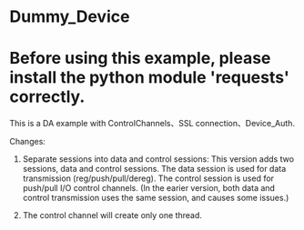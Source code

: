 # Dummy_Device
# Before using this example, please install the python module 'requests' correctly.

This is a DA example with ControlChannels、SSL connection、Device_Auth.

Changes:
1. Separate sessions into  data and control sessions:
    This version adds two sessions, data and control sessions. The data session is used for data transmission (reg/push/pull/dereg). The control session is used for push/pull I/O control channels. (In the earier version, both data and control transmission uses the same session, and causes some issues.)

2. The control channel will create only one thread.
